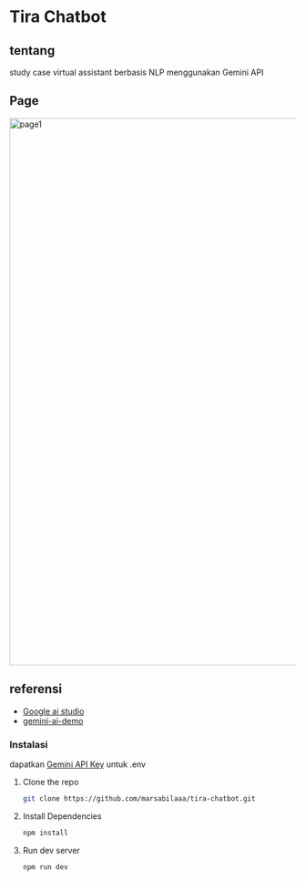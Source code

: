 # Tira Chatbot

<a name="readme-top"></a>

## tentang

study case virtual assistant berbasis NLP menggunakan Gemini API


## Page
<img width="960" alt="page1" src="https://github.com/user-attachments/assets/52da900e-a64c-4bda-9429-c9b11f348c03">


## referensi

- [Google ai studio](https://aistudio.google.com/app/apikey)
- [gemini-ai-demo](https://github.com/CharlesAE/gemini-ai-demo)

### Instalasi

dapatkan [Gemini API Key](https://aistudio.google.com/app/apikey) untuk .env

1. Clone the repo
   ```sh
   git clone https://github.com/marsabilaaa/tira-chatbot.git
   ```
2. Install Dependencies
   ```sh
   npm install
   ```
3. Run dev server
   ```sh
   npm run dev
   ```
